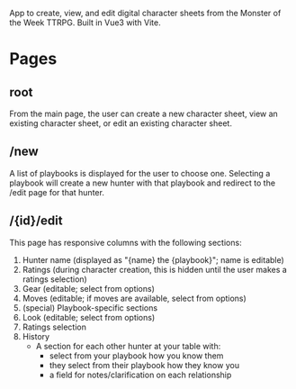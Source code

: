 App to create, view, and edit digital character sheets from the Monster of the Week TTRPG. Built in Vue3 with Vite.

# Pages

## root

From the main page, the user can create a new character sheet, view an existing character sheet, or edit an existing character sheet.

## /new

A list of playbooks is displayed for the user to choose one. Selecting a playbook will create a new hunter with that playbook and redirect to the /edit page for that hunter.

## /{id}/edit

This page has responsive columns with the following sections:

1. Hunter name (displayed as "{name} the {playbook}"; name is editable)
2. Ratings (during character creation, this is hidden until the user makes a ratings selection)
3. Gear (editable; select from options)
4. Moves (editable; if moves are available, select from options)
5. (special) Playbook-specific sections
6. Look (editable; select from options)
7. Ratings selection
8. History 
   - A section for each other hunter at your table with:
     - select from your playbook how you know them
     - they select from their playbook how they know you
     - a field for notes/clarification on each relationship